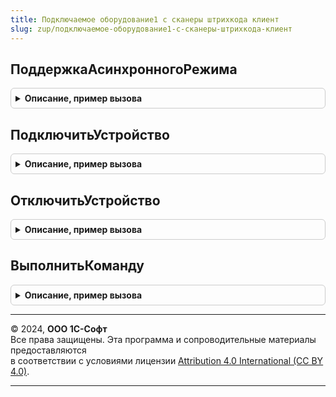 ```yaml
---
title: Подключаемое оборудование1 с сканеры штрихкода клиент
slug: zup/подключаемое-оборудование1-с-сканеры-штрихкода-клиент
---
```



## ПоддержкаАсинхронногоРежима
<details style="margin: 1em 0; padding: 0.5em; border: 1px solid #ccc; border-radius: 6px;">

<summary style="font-weight: bold; cursor: pointer;">Описание, пример вызова</summary>

```bsl

// Функция возвращает возможность работы модуля в асинхронном режиме.
// Стандартные команды модуля:
// - ПодключитьУстройство
// - ОтключитьУстройство
// - ВыполнитьКоманду
// Команды модуля для работы асинхронном режиме (должны быть определены):
// - НачатьПодключениеУстройства
// - НачатьОтключениеУстройства
// - НачатьВыполнениеКоманды.
//
Функция ПоддержкаАсинхронногоРежима() Экспорт
```

Пример вызова
```bsl
Результат = ПодключаемоеОборудование1ССканерыШтрихкодаКлиент.ПоддержкаАсинхронногоРежима() 
```
</details>

## ПодключитьУстройство
<details style="margin: 1em 0; padding: 0.5em; border: 1px solid #ccc; border-radius: 6px;">

<summary style="font-weight: bold; cursor: pointer;">Описание, пример вызова</summary>

```bsl

// Функция осуществляет подключение устройства.
//
Функция ПодключитьУстройство(ОбъектДрайвера, Параметры, ПараметрыПодключения, ВыходныеПараметры) Экспорт
```

Пример вызова
```bsl
Результат = ПодключаемоеОборудование1ССканерыШтрихкодаКлиент.ПодключитьУстройство(ОбъектДрайвера, Параметры, ПараметрыПодключения, ВыходныеПараметры) 
```
</details>

## ОтключитьУстройство
<details style="margin: 1em 0; padding: 0.5em; border: 1px solid #ccc; border-radius: 6px;">

<summary style="font-weight: bold; cursor: pointer;">Описание, пример вызова</summary>

```bsl

// Функция осуществляет отключение устройства.
//
Функция ОтключитьУстройство(ОбъектДрайвера, Параметры, ПараметрыПодключения, ВыходныеПараметры) Экспорт
```

Пример вызова
```bsl
Результат = ПодключаемоеОборудование1ССканерыШтрихкодаКлиент.ОтключитьУстройство(ОбъектДрайвера, Параметры, ПараметрыПодключения, ВыходныеПараметры) 
```
</details>

## ВыполнитьКоманду
<details style="margin: 1em 0; padding: 0.5em; border: 1px solid #ccc; border-radius: 6px;">

<summary style="font-weight: bold; cursor: pointer;">Описание, пример вызова</summary>

```bsl

// Функция получает, обрабатывает и перенаправляет на исполнение команду к драйверу.
//
Функция ВыполнитьКоманду(Команда, ВходныеПараметры = Неопределено, ВыходныеПараметры = Неопределено, Экспорт
```

Пример вызова
```bsl
Результат = ПодключаемоеОборудование1ССканерыШтрихкодаКлиент.ВыполнитьКоманду(Команда, ВходныеПараметры, ВыходныеПараметры, );
```
</details>

---

© 2024, **ООО 1С-Софт**  
Все права защищены. Эта программа и сопроводительные материалы предоставляются  
в соответствии с условиями лицензии [Attribution 4.0 International (CC BY 4.0)](https://creativecommons.org/licenses/by/4.0/legalcode).

---
